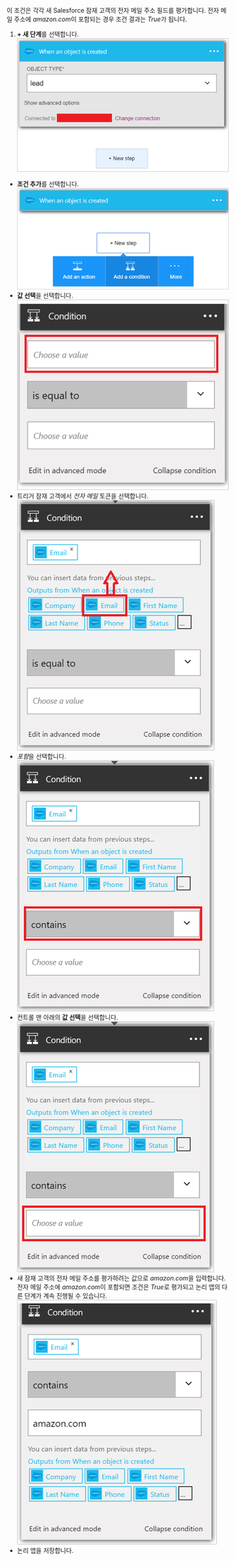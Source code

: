 이 조건은 각각 새 Salesforce 잠재 고객의 전자 메일 주소 필드를 평가합니다. 전자 메일 주소에 *amazon.com*이 포함되는 경우 조건 결과는 *True*가 됩니다.

1. **+ 새 단계**를 선택합니다. ![Salesforce 조건 이미지 1](./media/connectors-create-api-salesforce/condition-1.png)
- **조건 추가**를 선택합니다. ![Salesforce 조건 이미지 2](./media/connectors-create-api-salesforce/condition-2.png)
- **값 선택**을 선택합니다. ![Salesforce 조건 이미지 3](./media/connectors-create-api-salesforce/condition-3.png)
- 트리거 잠재 고객에서 *전자 메일* 토큰을 선택합니다. ![Salesforce 조건 이미지 4](./media/connectors-create-api-salesforce/condition-4.png)
- *포함*을 선택합니다. ![Salesforce 조건 이미지 5](./media/connectors-create-api-salesforce/condition-5.png)
- 컨트롤 맨 아래의 **값 선택**을 선택합니다. ![Salesforce 조건 이미지 6](./media/connectors-create-api-salesforce/condition-6.png)
- 새 잠재 고객의 전자 메일 주소를 평가하려는 값으로 *amazon.com*을 입력합니다. 전자 메일 주소에 *amazon.com*이 포함되면 조건은 *True*로 평가되고 논리 앱의 다른 단계가 계속 진행될 수 있습니다. ![Salesforce 조건 이미지 7](./media/connectors-create-api-salesforce/condition-7.png)
- 논리 앱을 저장합니다.

<!---HONumber=AcomDC_0727_2016-->